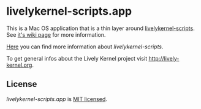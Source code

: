 # livelykernel-scripts.app

This is a Mac OS application that is a thin layer around [livelykernel-scripts](https://github.com/LivelyKernel/livelykernel-scripts). See [it's wiki page](https://github.com/LivelyKernel/LivelyKernel/wiki/livelykernel-scripts.app/) for more information.

[Here](https://github.com/LivelyKernel/LivelyKernel/wiki/livelykernel-scripts) you can find more information about *livelykernel-scripts*.

To get general infos about the Lively Kernel project visit <http://lively-kernel.org>.

## License

*livelykernel-scripts.app* is [MIT licensed](https://github.com/rksm/livelykernel-scripts.app/blob/master/LICENSE).

